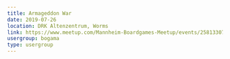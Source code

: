 ```yaml
---
title: Armageddon War
date: 2019-07-26
location: DRK Altenzentrum, Worms
link: https://www.meetup.com/Mannheim-Boardgames-Meetup/events/258133071/
usergroup: bogama
type: usergroup
---
```

